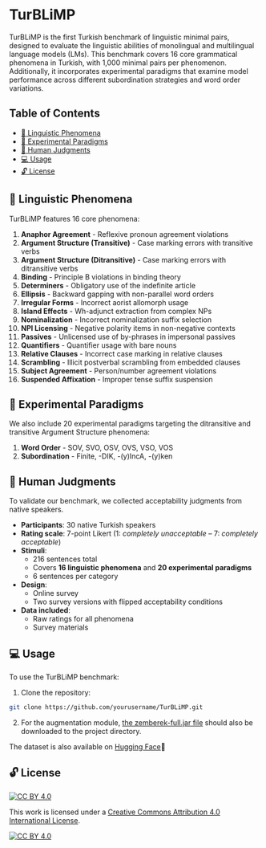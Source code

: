 # TurBLiMP

TurBLiMP is the first Turkish benchmark of linguistic minimal pairs, designed to evaluate the linguistic abilities of monolingual and multilingual language models (LMs). This benchmark covers 16 core grammatical phenomena in Turkish, with 1,000 minimal pairs per phenomenon. Additionally, it incorporates experimental paradigms that examine model performance across different subordination strategies and word order variations.

## Table of Contents
- [:file_folder: Linguistic Phenomena](#linguistic-phenomena)
- [:mag_right: Experimental Paradigms](#experimental-paradigms)
- [:raising_hand: Human Judgments](#human-judgments)
- [:computer: Usage](#usage)
- [:unlock: License](#license)

## :file_folder: Linguistic Phenomena

TurBLiMP features 16 core phenomena:

1. **Anaphor Agreement** - Reflexive pronoun agreement violations
2. **Argument Structure (Transitive)** - Case marking errors with transitive verbs
3. **Argument Structure (Ditransitive)** - Case marking errors with ditransitive verbs
4. **Binding** - Principle B violations in binding theory
5. **Determiners** - Obligatory use of the indefinite article
6. **Ellipsis** - Backward gapping with non-parallel word orders
7. **Irregular Forms** - Incorrect aorist allomorph usage
8. **Island Effects** - Wh-adjunct extraction from complex NPs
9. **Nominalization** - Incorrect nominalization suffix selection
10. **NPI Licensing** - Negative polarity items in non-negative contexts
11. **Passives** - Unlicensed use of by-phrases in impersonal passives
12. **Quantifiers** - Quantifier usage with bare nouns
13. **Relative Clauses** - Incorrect case marking in relative clauses
14. **Scrambling** - Illicit postverbal scrambling from embedded clauses
15. **Subject Agreement** - Person/number agreement violations
16. **Suspended Affixation** - Improper tense suffix suspension


## :mag_right: Experimental Paradigms
We also include 20 experimental paradigms targeting the ditransitive and transitive Argument Structure phenomena:

1. **Word Order**  - SOV, SVO, OSV, OVS, VSO, VOS
2. **Subordination** - Finite, -DIK, -(y)IncA, -(y)ken

## :raising_hand: Human Judgments

To validate our benchmark, we collected acceptability judgments from native speakers.

- **Participants**: 30 native Turkish speakers  
- **Rating scale**: 7-point Likert (1: *completely unacceptable* – 7: *completely acceptable*)  
- **Stimuli**:  
  - 216 sentences total  
  - Covers **16 linguistic phenomena** and **20 experimental paradigms**  
  - 6 sentences per category  
- **Design**:  
  - Online survey
  - Two survey versions with flipped acceptability conditions  
- **Data included**:  
  - Raw ratings for all phenomena
  - Survey materials 

## :computer: Usage

To use the TurBLiMP benchmark:

1. Clone the repository:
```bash
git clone https://github.com/yourusername/TurBLiMP.git
```

2. For the augmentation module, [the zemberek-full.jar file](https://drive.google.com/file/d/1RRuFK43JqcHcthB3fV2IEpPftWoeoHAu/view?usp=drive_link) should also be downloaded to the project directory.

The dataset is also available on [Hugging Face](https://huggingface.co/datasets/ezgibasar/turblimp)🤗

## :unlock: License

[![CC BY 4.0][cc-by-shield]][cc-by]

This work is licensed under a
[Creative Commons Attribution 4.0 International License][cc-by].

[![CC BY 4.0][cc-by-image]][cc-by]

[cc-by]: http://creativecommons.org/licenses/by/4.0/
[cc-by-image]: https://i.creativecommons.org/l/by/4.0/88x31.png
[cc-by-shield]: https://img.shields.io/badge/License-CC%20BY%204.0-lightgrey.svg
